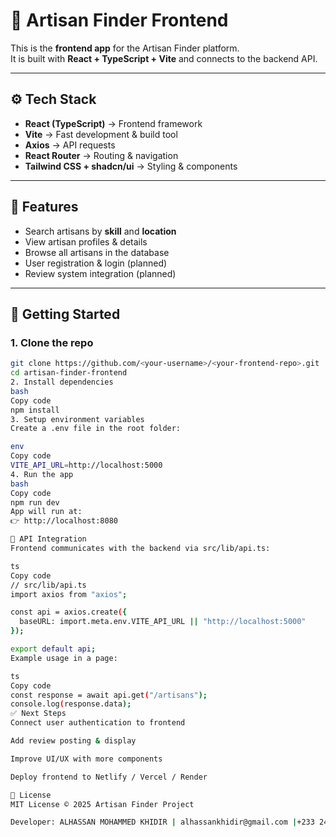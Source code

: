 # 🎨 Artisan Finder Frontend

This is the **frontend app** for the Artisan Finder platform.  
It is built with **React + TypeScript + Vite** and connects to the backend API.

---

## ⚙️ Tech Stack
- **React (TypeScript)** → Frontend framework  
- **Vite** → Fast development & build tool  
- **Axios** → API requests  
- **React Router** → Routing & navigation  
- **Tailwind CSS + shadcn/ui** → Styling & components  

---

## 📌 Features
- Search artisans by **skill** and **location**  
- View artisan profiles & details  
- Browse all artisans in the database  
- User registration & login (planned)  
- Review system integration (planned)  

---

## 🚀 Getting Started

### 1. Clone the repo
```bash
git clone https://github.com/<your-username>/<your-frontend-repo>.git
cd artisan-finder-frontend
2. Install dependencies
bash
Copy code
npm install
3. Setup environment variables
Create a .env file in the root folder:

env
Copy code
VITE_API_URL=http://localhost:5000
4. Run the app
bash
Copy code
npm run dev
App will run at:
👉 http://localhost:8080

📡 API Integration
Frontend communicates with the backend via src/lib/api.ts:

ts
Copy code
// src/lib/api.ts
import axios from "axios";

const api = axios.create({
  baseURL: import.meta.env.VITE_API_URL || "http://localhost:5000"
});

export default api;
Example usage in a page:

ts
Copy code
const response = await api.get("/artisans");
console.log(response.data);
✅ Next Steps
Connect user authentication to frontend

Add review posting & display

Improve UI/UX with more components

Deploy frontend to Netlify / Vercel / Render

📜 License
MIT License © 2025 Artisan Finder Project

Developer: ALHASSAN MOHAMMED KHIDIR | alhassankhidir@gmail.com |+233 243395565